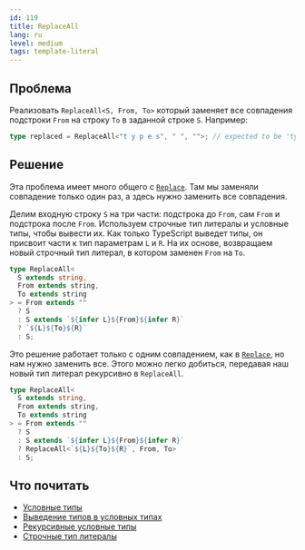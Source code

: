 ```yaml
---
id: 119
title: ReplaceAll
lang: ru
level: medium
tags: template-literal
---
```


## Проблема

Реализовать `ReplaceAll<S, From, To>` который заменяет все совпадения подстроки
`From` на строку `To` в заданной строке `S`. Например:

```typescript
type replaced = ReplaceAll<"t y p e s", " ", "">; // expected to be 'types'
```

## Решение

Эта проблема имеет много общего с [`Replace`](./medium-replace.md). Там мы
заменяли совпадение только один раз, а здесь нужно заменить все совпадения.

Делим входную строку `S` на три части: подстрока до `From`, сам `From` и
подстрока после `From`. Используем строчные тип литералы и условные типы, чтобы
вывести их. Как только TypeScript выведет типы, он присвоит части к тип
параметрам `L` и `R`. На их основе, возвращаем новый строчный тип литерал, в
котором заменен `From` на `To`.

```typescript
type ReplaceAll<
  S extends string,
  From extends string,
  To extends string
> = From extends ""
  ? S
  : S extends `${infer L}${From}${infer R}`
  ? `${L}${To}${R}`
  : S;
```

Это решение работает только с одним совпадением, как в
[`Replace`](./medium-replace.md), но нам нужно заменить все. Этого можно легко
добиться, передавая наш новый тип литерал рекурсивно в `ReplaceAll`.

```typescript
type ReplaceAll<
  S extends string,
  From extends string,
  To extends string
> = From extends ""
  ? S
  : S extends `${infer L}${From}${infer R}`
  ? ReplaceAll<`${L}${To}${R}`, From, To>
  : S;
```

## Что почитать

- [Условные типы](https://www.typescriptlang.org/docs/handbook/2/conditional-types.html)
- [Выведение типов в условных типах](https://www.typescriptlang.org/docs/handbook/2/conditional-types.html#inferring-within-conditional-types)
- [Рекурсивные условные типы](https://www.typescriptlang.org/docs/handbook/release-notes/typescript-4-1.html#recursive-conditional-types)
- [Строчные тип литералы](https://www.typescriptlang.org/docs/handbook/release-notes/typescript-4-1.html#template-literal-types)
